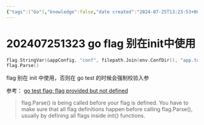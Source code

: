 ```yaml
---
{"tags":["Go"],"knowledge":false,"date created":"2024-07-25T13:23:53+08:00","date modified":"2024-08-12T14:24:59+08:00","dg-publish":true,"permalink":"/card/202407251323  go flag 别在init中使用/","dgPassFrontmatter":true,"noteIcon":"2","created":"2024-07-25T13:23:53+08:00","updated":"2024-08-12T14:24:59+08:00"}
---
```



# 202407251323  go flag 别在init中使用

```Go
flag.StringVar(&appConfig, "conf", filepath.Join(env.ConfDir(), "app.toml"), "app config file")
flag.Parse()
```

flag 别在 init 中使用，否则在 go test 的时候会强制校验入参

参考：
[go test flag: flag provided but not defined](https://stackoverflow.com/questions/29699982/go-test-flag-flag-provided-but-not-defined)

> flag.Parse() is being called before your flag is defined.
> You have to make sure that all flag definitions happen before calling flag.Parse(), usually by defining all flags inside init() functions.
